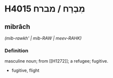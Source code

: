 # H4015 מִבְרָח / מברח

## mibrâch

_(mib-rawkh' | mib-RAW | meev-RAHK)_

### Definition

masculine noun; from [[H1272]]; a refugee; fugitive.

- fugitive, flight
